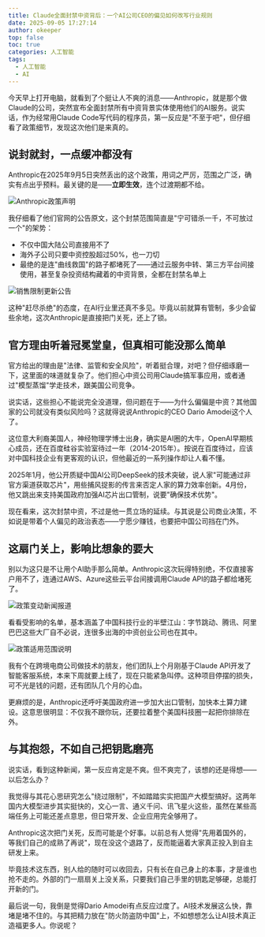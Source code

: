 ```yaml
---
title: Claude全面封禁中资背后：一个AI公司CEO的偏见如何改写行业规则
date: 2025-09-05 17:27:14
author: okeeper
top: false
toc: true
categories: 人工智能
tags:
  - 人工智能
  - AI
---
```


今天早上打开电脑，就看到了个挺让人不爽的消息——Anthropic，就是那个做Claude的公司，突然宣布全面封禁所有中资背景实体使用他们的AI服务。说实话，作为经常用Claude Code写代码的程序员，第一反应是"不至于吧"，但仔细看了政策细节，发现这次他们是来真的。

## 说封就封，一点缓冲都没有

Anthropic在2025年9月5日突然丢出的这个政策，用词之严厉，范围之广泛，确实有点出乎预料。最关键的是——**立即生效**，连个过渡期都不给。

![Anthropic政策声明](https://okeeper-blog-images.oss-cn-hangzhou.aliyuncs.com/blog-images/202509/aac5327ed8960dac2341262cfc97c3e3.png)

我仔细看了他们官网的公告原文，这个封禁范围简直是"宁可错杀一千，不可放过一个"的架势：

- 不仅中国大陆公司直接用不了
- 海外子公司只要中资控股超过50%，也一刀切
- 最绝的是连"曲线救国"的路子都堵死了——通过云服务中转、第三方平台间接使用，甚至复杂投资结构藏着的中资背景，全都在封禁名单上

![销售限制更新公告](https://okeeper-blog-images.oss-cn-hangzhou.aliyuncs.com/blog-images/202509/0579909f9f8ab1ab96c1d431a02798a6.png)

这种"赶尽杀绝"的态度，在AI行业里还真不多见。毕竟以前就算有管制，多少会留些余地，这次Anthropic是直接把门关死，还上了锁。

## 官方理由听着冠冕堂皇，但真相可能没那么简单

官方给出的理由是"法律、监管和安全风险"，听着挺合理，对吧？但仔细琢磨一下，这里面的味道就复杂了。他们担心中资公司用Claude搞军事应用，或者通过"模型蒸馏"学走技术，跟美国公司竞争。

说实话，这些担心不能说完全没道理，但问题在于——为什么偏偏是中资？其他国家的公司就没有类似风险吗？这就得说说Anthropic的CEO Dario Amodei这个人了。

这位意大利裔美国人，神经物理学博士出身，确实是AI圈的大牛，OpenAI早期核心成员，还在百度硅谷实验室待过一年（2014-2015年）。按说在百度待过，应该对中国科技企业有更客观的认识，但他最近的一系列操作却让人看不懂。

2025年1月，他公开质疑中国AI公司DeepSeek的技术突破，说人家"可能通过非官方渠道获取芯片"，用些捕风捉影的传言来否定人家的算力效率创新。4月份，他又跳出来支持美国政府加强AI芯片出口管制，说要"确保技术优势"。

现在看来，这次封禁中资，不过是他一贯立场的延续。与其说是公司商业决策，不如说是带着个人偏见的政治表态——宁愿少赚钱，也要把中国公司挡在门外。

## 这扇门关上，影响比想象的要大

别以为这只是不让用个AI助手那么简单。Anthropic这次玩得特别绝，不仅直接客户用不了，连通过AWS、Azure这些云平台间接调用Claude API的路子都给堵死了。

![政策变动新闻报道](https://okeeper-blog-images.oss-cn-hangzhou.aliyuncs.com/blog-images/202509/0bc47d75ae2d26818dc32dd0a5eac292.png)

看看受影响的名单，基本涵盖了中国科技行业的半壁江山：字节跳动、腾讯、阿里巴巴这些大厂自不必说，连很多出海的中资创业公司也在其中。

![政策适用范围说明](https://okeeper-blog-images.oss-cn-hangzhou.aliyuncs.com/blog-images/202509/f806be95de4d0665426e7c95f63ecc79.png)

我有个在跨境电商公司做技术的朋友，他们团队上个月刚基于Claude API开发了智能客服系统，本来下周就要上线了，现在只能紧急叫停。这种项目停摆的损失，可不光是钱的问题，还有团队几个月的心血。

更麻烦的是，Anthropic还呼吁美国政府进一步加大出口管制，加快本土算力建设。这意思很明显：不仅我不跟你玩，还要拉着整个美国科技圈一起把你排除在外。

## 与其抱怨，不如自己把钥匙磨亮

说实话，看到这种新闻，第一反应肯定是不爽。但不爽完了，该想的还是得想——以后怎么办？

我觉得与其花心思研究怎么"绕过限制"，不如踏踏实实把国产大模型搞好。这两年国内大模型进步其实挺快的，文心一言、通义千问、讯飞星火这些，虽然在某些高端任务上可能还差点意思，但日常开发、企业应用完全够用了。

Anthropic这次把门关死，反而可能是个好事。以前总有人觉得"先用着国外的，等我们自己的成熟了再说"，现在没这个退路了，反而能逼着大家真正投入到自主研发上来。

毕竟技术这东西，别人给的随时可以收回去，只有长在自己身上的本事，才是谁也抢不走的。外部的门一扇扇关上没关系，只要我们自己手里的钥匙足够硬，总能打开新的门。

最后说一句，我倒是觉得Dario Amodei有点反应过度了。AI技术发展这么快，靠堵是堵不住的。与其把精力放在"防火防盗防中国"上，不如想想怎么让AI技术真正造福更多人。你说呢？